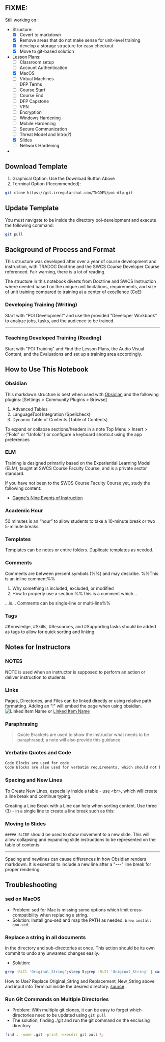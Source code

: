 ```toc
```
## FIXME: 
Still working on :
- Structure:
	- [x] Covert to markdown
	- [x]  Remove areas that do not make sense for unit-level training
	- [x] develop a storage structure for easy checkout
	- [x] Move to git-based solution
- Lesson Plans:
    - [ ] Classroom setup 
    - [ ] Account Authentication
    - [x] MacOS
    - [ ] Virtual Machines
    - [ ] DFP Terms
    - [ ] Course Start
    - [ ] Course End
    - [ ] DFP Capstone
    - [ ] VPN
    - [ ] Encryption
    - [ ] Windows Hardening
    - [ ] Mobile Hardening
    - [ ] Secure Communication
    - [ ] Threat Model and Intro(?)
    - [x] Slides
    - [ ] Network Hardening
- 
## Download Template
1. Graphical Option: Use the Download Button Above
1. Terminal Option (Recommended): 

```BASH
git clone https://git.irregularchat.com/TNGDEV/poi-dfp.git
```


## Update Template
You must navigate to be inside the directory poi-development and execute the following command:
```BASH
git pull
```

## Background of Process and Format
This structure was developed after over a year of course development and instruction, with TRADOC Doctrine and the SWCS Course Developer Course referenced. Fair warning, there is a lot of reading.

The structure in this notebook diverts from Doctrine and SWCS Instruction where needed based on the unique unit limitations, requirements, and size of unit training compared to training at a center of excellence (CoE)

### Developing Training (Writing)
Start with "POI Development"  and use the provided "Developer Workbook" to analyze jobs, tasks, and the audience to be trained.

---
### Teaching Developed Training (Reading)
Start with "POI Training" and Find the Lesson Plans, the Audio Visual Content, and the Evaluations and set up a training area accordingly.

## How to Use This Notebook 
### Obsidian 
This markdown structure is best when used with [Obsidian](https://obsidian.md/) and the following plugins: [Settings > Community Plugins > Browse]
1. Advanced Tables
2. LanguageTool Integration (Spellcheck)
3. Dynamic Table of Contents (Table of Contents)

To expand or collapse sections/headers in a note Top Menu > Insert > {"Fold" or “Unfold”}  or configure a keyboard shortcut using the app preferences

### ELM
Training is designed primarily based on the Experiential Learning Model (ELM), taught at SWCS Course Faculty Course, and is a private sector standard.
 
If you have not been to the SWCS Course Faculty Course yet, study the following content:
- [Gagne's Nine Events of Instruction](https://youtu.be/-31fCUQ2htU)
### Academic Hour
50 minutes is an “hour” to allow students to take a 10-minute break or two 5-minute breaks. 

### Templates
Templates can be notes or entire folders. Duplicate templates as needed. 

### Comments
Comments are between percent symbols (\%%) and may describe. %%This is an inline comment%%

1. Why something is included, excluded, or modified 
2. How to properly use a section
%%This is a comment which... 

...is...
Comments can be single-line or multi-line%%
### Tags
#Knowledge, #Skills, #Resources, and #SupportingTasks should be added as tags to allow for quick sorting and linking

## Notes for Instructors

### NOTES
NOTE is used when an instructor is supposed to perform an action or deliver instruction to students. 

### Links
Pages, Directories, and Files can be linked directly or using relative path formatting. Adding an "!" will embed the page when using obsidian.
![Linked Item Name](./)
or 
[Linked Item Name](./)


### Paraphrasing
> Quote Brackets are used to show the instructor what needs to be paraphrased; a note will also provide this guidance


### Verbatim Quotes and Code
```md
Code Blocks are used for code 
Code Blocks are also used for verbatim requirements, which should not be paraphrased. The code block allows an instructor to notice quickly and to copy if needed.
```

### Spacing and New Lines

To Create New Lines, especially inside a table - use \<br\>, which will create a line break and continue typing. 

Creating a Line Break with a Line can help when sorting content. Use three (3) - in a single line to create a line break such as this:

### Moving to Slides
`##### SLIDE`  should be used to show movement to a new slide. This will allow collapsing and expanding slide instructions to be represented on the table of contents.

---

Spacing and newlines can cause differences in how Obsidian renders markdown. It is essential to include a new line after a "---" line break for proper rendering. 

## Troubleshooting

### sed on MacOS
- Problem: sed for Mac is missing some options which limit cross-compatibility when replacing a string. 
- Solution: Install gnu-sed and map the PATH as needed. `brew install gnu-sed`

### Replace a string in all documents 
in the directory and sub-directories at once. This action should be its own commit to undo any unwanted changes easily. 
- Solution: 
```BASH
grep -RiIl 'Original_String';sleep 5;grep -RiIl 'Original_String' | xargs sed -i 's/Original_String/Replacement_New_String/g'
```

How to Use? Replace Original_String and Replacement_New_String above and input into Terminal inside the desired directory. 
[source](https://www.internalpointers.com/post/linux-find-and-replace-text-multiple-files)

### Run Git Commands on Multiple Directories
- Problem: With multiple git clones, it can be easy to forget which directories need to be updated using `git pull`
- The solution, finding ./git and run the git command on the enclosing directory
```BASH
find . -name .git -print -execdir git pull \;
```
